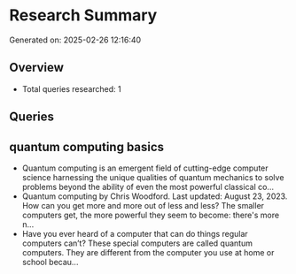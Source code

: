 # Research Summary

Generated on: 2025-02-26 12:16:40

## Overview
- Total queries researched: 1

## Queries
## quantum computing basics
- Quantum computing is an emergent field of cutting-edge computer science harnessing the unique qualities of quantum mechanics to solve problems beyond the ability of even the most powerful classical co...
- Quantum computing by Chris Woodford. Last updated: August 23, 2023. How can you get more and more out of less and less? The smaller computers get, the more powerful they seem to become: there's more n...
- Have you ever heard of a computer that can do things regular computers can’t? These special computers are called quantum computers. They are different from the computer you use at home or school becau...
